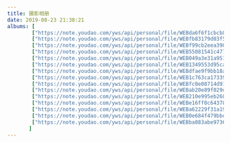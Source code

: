 ```yaml
---
title: 摄影相册
date: 2019-08-23 21:38:21
albums: [
        ["https://note.youdao.com/yws/api/personal/file/WEBda6f6f1cbcb8ce268cd125fe8257fe19?method=download&shareKey=b2dc22f3d0c8bc139159a47f150c4580","西安地铁"],
        ["https://note.youdao.com/yws/api/personal/file/WEBfb83179d03f531590a2347cc1e44d809?method=download&shareKey=a4d58301155d05c2818af62fd4edf998","西安机场"],
        ["https://note.youdao.com/yws/api/personal/file/WEBf99cb2eea3901bf476cd762db3583f0b?method=download&shareKey=fd3a653bc47d7697f9b28c8ee550ede8","西安夜晚街道"],
        ["https://note.youdao.com/yws/api/personal/file/WEB55081541c47754222d87df4a8fd9d1b0?method=download&shareKey=1465437e988a22765d68c7b367eaed23","实验室合照"],
        ["https://note.youdao.com/yws/api/personal/file/WEB049a3e31a9519a81efc22283e1b33941?method=download&shareKey=4746086d865ac978907f24ab80b7ceb0","查济村落"],
        ["https://note.youdao.com/yws/api/personal/file/WEB1349553d95cad35704dd8cc60ec34188?method=download&shareKey=497173f5e02199f7b2b49fbe492092c5","回首掏"],
        ["https://note.youdao.com/yws/api/personal/file/WEBdfae9f9bb18af3da16e042ab118ba2ef?method=download&shareKey=52682b2123e3b93745a4208b23a30db5","树旁人家"],
        ["https://note.youdao.com/yws/api/personal/file/WEB1c763ca17339d3c90dbbcc7c8ec5c599?method=download&shareKey=3f0a4c60bc0afea8065aca9d976f5c52","遥看主席"],
        ["https://note.youdao.com/yws/api/personal/file/WEBfc0e08714d917129177f8f54866b79de?method=download&shareKey=ef2e0916a1e390de5beaf4125a99d486","蜜汁微笑"],
        ["https://note.youdao.com/yws/api/personal/file/WEBab20e89f029d2892772459ca5f08b9b1?method=download&shareKey=9bc4cb3b0e5b114a1d8dbabd81cad675","全是我"],
        ["https://note.youdao.com/yws/api/personal/file/WEB210e995eb268146544cfc3177c99b96a?method=download&shareKey=ae2f56022f4af595c384e7054e5db2ca","这个小女孩好乖"],
        ["https://note.youdao.com/yws/api/personal/file/WEBe16ff0c64378726447684bfabeacd271?method=download&shareKey=b37f88a702230e6d6d4db18603c7b927","全国各地的“小黄”都这样"],
        ["https://note.youdao.com/yws/api/personal/file/WEBa62229f31a1904dc365e4c820fac108b?method=download&shareKey=a7d8d07fc3d25f45b9fd5f23b72e4484","夸张"],
        ["https://note.youdao.com/yws/api/personal/file/WEB0e684f479bbd4d42e412edbc20929b7f?method=download&shareKey=474f87e46fa283995338f69223f751a0","牌友"],
        ["https://note.youdao.com/yws/api/personal/file/WEBba083abe9736b19d258ca9b5a1001bc6?method=download&shareKey=3278b534f8629ee299ee608aba746905","聊岁月"],
       ]
---
```

